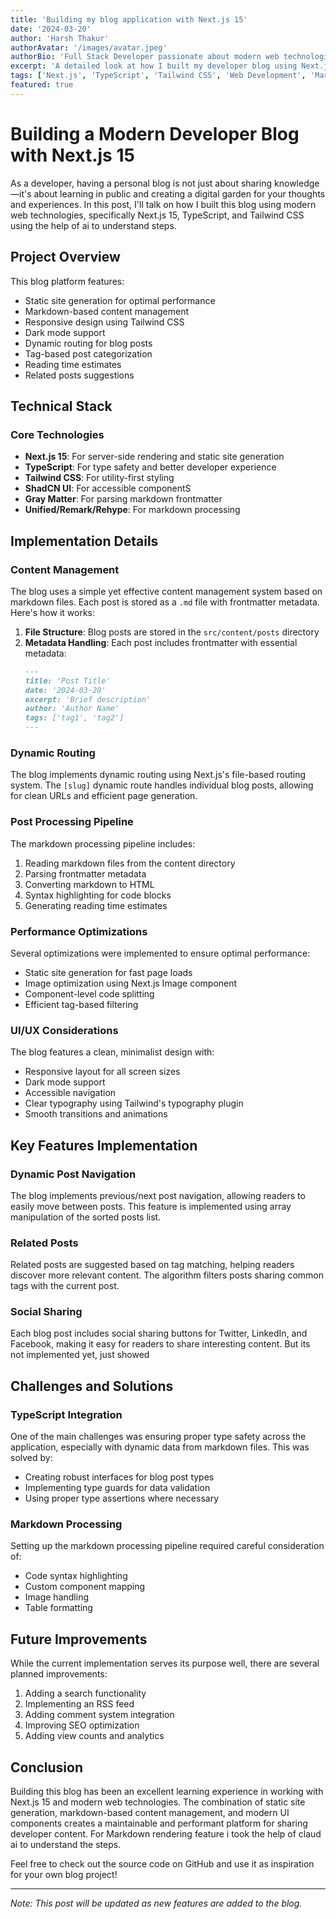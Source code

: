 ```yaml
---
title: 'Building my blog application with Next.js 15'
date: '2024-03-20'
author: 'Harsh Thakur'
authorAvatar: '/images/avatar.jpeg'
authorBio: 'Full Stack Developer passionate about modern web technologies tap about button from home page for more info'
excerpt: 'A detailed look at how I built my developer blog using Next.js 15, TypeScript, and Tailwind CSS, featuring markdown content management and a clean, responsive design.'
tags: ['Next.js', 'TypeScript', 'Tailwind CSS', 'Web Development', 'Markdown']
featured: true
---
```


# Building a Modern Developer Blog with Next.js 15

As a developer, having a personal blog is not just about sharing knowledge—it's about learning in public and creating a digital garden for your thoughts and experiences. In this post, I'll talk on how I built this blog using modern web technologies, specifically Next.js 15, TypeScript, and Tailwind CSS using the help of ai to understand steps.

## Project Overview

This blog platform features:

-  Static site generation for optimal performance
-  Markdown-based content management
-  Responsive design using Tailwind CSS
-  Dark mode support
-  Dynamic routing for blog posts
-  Tag-based post categorization
-  Reading time estimates
-  Related posts suggestions

## Technical Stack

### Core Technologies

-  **Next.js 15**: For server-side rendering and static site generation
-  **TypeScript**: For type safety and better developer experience
-  **Tailwind CSS**: For utility-first styling
-  **ShadCN UI**: For accessible componentS
-  **Gray Matter**: For parsing markdown frontmatter
-  **Unified/Remark/Rehype**: For markdown processing

## Implementation Details

### Content Management

The blog uses a simple yet effective content management system based on markdown files. Each post is stored as a `.md` file with frontmatter metadata. Here's how it works:

1. **File Structure**: Blog posts are stored in the `src/content/posts` directory
2. **Metadata Handling**: Each post includes frontmatter with essential metadata:
   ```markdown
   ---
   title: 'Post Title'
   date: '2024-03-20'
   excerpt: 'Brief description'
   author: 'Author Name'
   tags: ['tag1', 'tag2']
   ---
   ```

### Dynamic Routing

The blog implements dynamic routing using Next.js's file-based routing system. The `[slug]` dynamic route handles individual blog posts, allowing for clean URLs and efficient page generation.

### Post Processing Pipeline

The markdown processing pipeline includes:

1. Reading markdown files from the content directory
2. Parsing frontmatter metadata
3. Converting markdown to HTML
4. Syntax highlighting for code blocks
5. Generating reading time estimates

### Performance Optimizations

Several optimizations were implemented to ensure optimal performance:

-  Static site generation for fast page loads
-  Image optimization using Next.js Image component
-  Component-level code splitting
-  Efficient tag-based filtering

### UI/UX Considerations

The blog features a clean, minimalist design with:

-  Responsive layout for all screen sizes
-  Dark mode support
-  Accessible navigation
-  Clear typography using Tailwind's typography plugin
-  Smooth transitions and animations

## Key Features Implementation

### Dynamic Post Navigation

The blog implements previous/next post navigation, allowing readers to easily move between posts. This feature is implemented using array manipulation of the sorted posts list.

### Related Posts

Related posts are suggested based on tag matching, helping readers discover more relevant content. The algorithm filters posts sharing common tags with the current post.

### Social Sharing

Each blog post includes social sharing buttons for Twitter, LinkedIn, and Facebook, making it easy for readers to share interesting content. But its not implemented yet, just showed

## Challenges and Solutions

### TypeScript Integration

One of the main challenges was ensuring proper type safety across the application, especially with dynamic data from markdown files. This was solved by:

-  Creating robust interfaces for blog post types
-  Implementing type guards for data validation
-  Using proper type assertions where necessary

### Markdown Processing

Setting up the markdown processing pipeline required careful consideration of:

-  Code syntax highlighting
-  Custom component mapping
-  Image handling
-  Table formatting

## Future Improvements

While the current implementation serves its purpose well, there are several planned improvements:

1. Adding a search functionality
2. Implementing an RSS feed
3. Adding comment system integration
4. Improving SEO optimization
5. Adding view counts and analytics

## Conclusion

Building this blog has been an excellent learning experience in working with Next.js 15 and modern web technologies. The combination of static site generation, markdown-based content management, and modern UI components creates a maintainable and performant platform for sharing developer content.
For Markdown rendering feature i took the help of claud ai to understand the steps.

Feel free to check out the source code on GitHub and use it as inspiration for your own blog project!

---

_Note: This post will be updated as new features are added to the blog._
